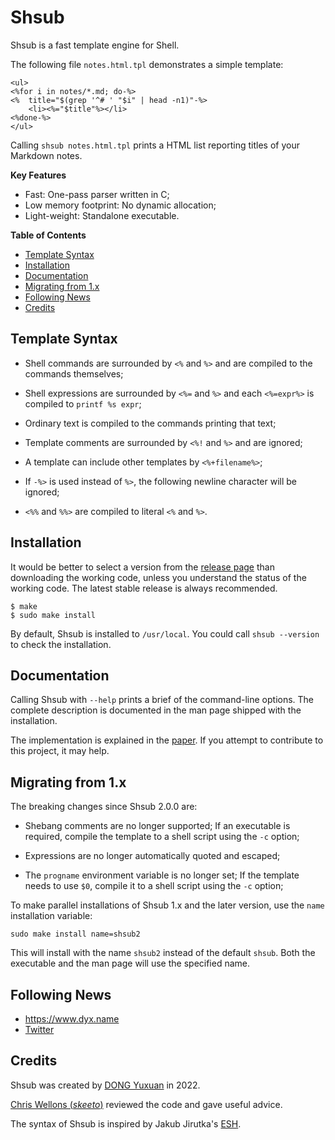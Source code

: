 Shsub
=====

Shsub is a fast template engine for Shell.

The following file `notes.html.tpl` demonstrates a simple template:

	<ul>
	<%for i in notes/*.md; do-%>
	<%	title="$(grep '^# ' "$i" | head -n1)"-%>
		<li><%="$title"%></li>
	<%done-%>
	</ul>

Calling `shsub notes.html.tpl`
prints a HTML list reporting titles of your Markdown notes.

**Key Features**

- Fast: One-pass parser written in C;
- Low memory footprint: No dynamic allocation;
- Light-weight: Standalone executable.

**Table of Contents**

- [Template Syntax](#template-syntax)
- [Installation](#installation)
- [Documentation](#documentation)
- [Migrating from 1.x](#migrating-from-1x)
- [Following News](#following-news)
- [Credits](#credits)

Template Syntax
---------------

- Shell commands are surrounded by `<%` and `%>`
and are compiled to the commands themselves;

- Shell expressions are surrounded by `<%=` and `%>`
and each `<%=expr%>` is compiled to `printf %s expr`;

- Ordinary text is compiled to the commands printing that text;

- Template comments are surrounded by `<%!` and `%>`
and are ignored;

- A template can include other templates by `<%+filename%>`;

- If `-%>` is used instead of `%>`,
the following newline character will be ignored;

- `<%%` and `%%>` are compiled to literal `<%` and `%>`.

Installation
------------

It would be better to select a version from the
[release page](https://github.com/dongyx/shsub/releases)
than downloading the working code,
unless you understand the status of the working code.
The latest stable release is always recommended.

	$ make
	$ sudo make install

By default, Shsub is installed to `/usr/local`.
You could call `shsub --version` to check the installation.

Documentation
-------------

Calling Shsub with `--help` prints a brief of the command-line options.
The complete description is documented in the man page shipped with the installation.

The implementation is explained in the [paper](https://www.dyx.name/notes/shsub-impl.html).
If you attempt to contribute to this project, it may help.

Migrating from 1.x
------------------

The breaking changes since Shsub 2.0.0 are:

- Shebang comments are no longer supported;
If an executable is required,
compile the template to a shell script using the `-c` option;

- Expressions are no longer automatically quoted and escaped;

- The `progname` environment variable is no longer set;
If the template needs to use `$0`,
compile it to a shell script using the `-c` option;

To make parallel installations of Shsub 1.x and the later version,
use the `name` installation variable:

	sudo make install name=shsub2

This will install with the name `shsub2`
instead of the default `shsub`.
Both the executable and the man page will use the specified name.

Following News
--------------

- <https://www.dyx.name>
- [Twitter](https://twitter.com/dongyx2)

Credits
-------

Shsub was created by [DONG Yuxuan](https://www.dyx.name) in 2022.

[Chris Wellons (*skeeto*)](https://nullprogram.com) reviewed the code
and gave useful advice.

The syntax of Shsub is inspired by
Jakub Jirutka's [ESH](https://github.com/jirutka/esh).
